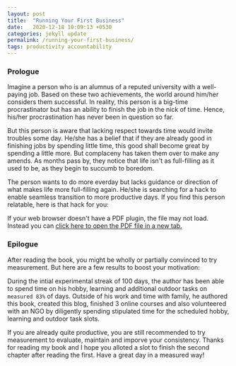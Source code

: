 ```yaml
---
layout: post
title:  "Running Your First Business"
date:   2020-12-18 10:09:13 +0530
categories: jekyll update
permalink: /running-your-first-business/
tags: productivity accountability
---
```

<h3>Prologue</h3>

Imagine a person who is an alumnus of a reputed university with a well-paying job. Based on these two achievements, the world around him/her considers them successful. In reality, this person is a big-time procrastinator but has an ability to finish the job in the nick of time. Hence, his/her procrastination has never been in question so far. 

But this person is aware that lacking respect towards time would invite troubles some day. He/she has a belief that if they are already good in finishing jobs by spending little time, this good shall become great by spending a little more. But complaceny has taken them over to make any amends. As months pass by, they notice that life isn't as full-filling as it used to be, as they begin to succumb to boredom. 

The person wants to do more everday but lacks guidance or direction of what makes life more full-filling again. He/she is searching for a hack to enable seamless transition to more productive days. If you find this person relatable, here is that hack for you:

<!-- <object data="/assets/RYFB.pdf" width="750" height="800" type='application/pdf'></object> -->
<object data="/assets/RYFB.pdf" type="application/pdf" width="100%" height="800"></object>
<p>If your web browser doesn't have a PDF plugin, the file may not load. Instead you can <a href="/assets/RYFB.pdf">click here to
  open the PDF file in a new tab.</a></p>

<h3>Epilogue</h3>
After reading the book, you might be wholly or partially convinced to try measurement. But here are a few results to boost your motivation:

During the intial experimental streak of 100 days, the author has been able to spend time on his hobby, learning and additional outdoor tasks on `measured 83%` of days. Outside of his work and time with family, he authored this book, created this blog, finished 3 online courses and also volunteered with an NGO by diligently spending stipulated time for the scheduled hobby, learning and outdoor task slots.

If you are already quite productive, you are still recommended to try measurement to evaluate, maintain and imporve your consistency.
Thanks for reading my book and I hope you alloted a slot to finish the second chapter after reading the first. Have a great day in a measured way!